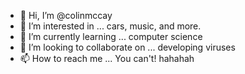 - 👋 Hi, I’m @colinmccay
- 👀 I’m interested in ... cars, music, and more.
- 🌱 I’m currently learning ... computer science
- 💞️ I’m looking to collaborate on ... developing viruses 
- 📫 How to reach me ... You can't! hahahah

<!---
colinmccay/colinmccay is a ✨ special ✨ repository because its `README.md` (this file) appears on your GitHub profile.
You can click the Preview link to take a look at your changes.
--->

